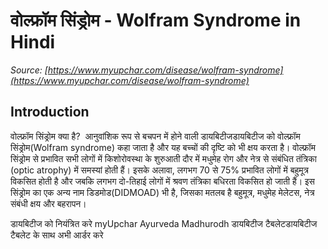 # वोल्फ्रॉम सिंड्रोम - Wolfram Syndrome in Hindi
_Source: [https://www.myupchar.com/disease/wolfram-syndrome](https://www.myupchar.com/disease/wolfram-syndrome)_

## Introduction
वोल्फ्रॉम सिंड्रोम क्या है? 
आनुवांशिक रूप से बचपन में होने वाली डायबिटीजडायबिटीज को वोल्फ्रॉम सिंड्रोम(Wolfram syndrome) कहा जाता है और यह बच्चों की दृष्टि को भी क्षय करता है। वोल्फ्रॉम सिंड्रोम से प्रभावित सभी लोगों में किशोरोवस्था के शुरुआती दौर में मधुमेह रोग और नेत्र से संबंधित तंत्रिका (optic atrophy) में समस्यां होती हैं। इसके अलावा, लगभग 70 से 75% प्रभावित लोगों में बहुमूत्र विकसित होती है और जबकि लगभग दो-तिहाई लोगों में श्रवण तंत्रिका बधिरता विकसित हो जाती हैं। इस सिंड्रोम का एक अन्य नाम डिडमोड(DIDMOAD) भी है, जिसका मतलब है बहुमूत्र, मधुमेह मेलेटस, नेत्र संबंधी क्षय और बहरापन।
डायबिटीज को नियंत्रित करे myUpchar Ayurveda Madhurodh डायबिटीज टैबलेटडायबिटीज टैबलेट के साथ अभी आर्डर करे

